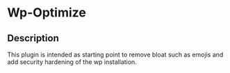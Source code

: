# Wp-Optimize

## Description
This plugin is intended as starting point to remove bloat such as emojis and add security hardening of the wp installation.